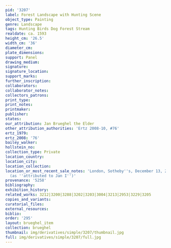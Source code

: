 ```yaml
---
pid: '3207'
label: Forest Landscape with Hunting Scene
object_type: Painting
genre: Landscape
tags: Hunting Birds Dog Forest Stream
realdate: ca. 1593
height_cm: '26.5'
width_cm: '36'
diameter_cm: 
plate_dimensions: 
support: Panel
drawing_medium: 
signature: 
signature_location: 
support_marks: 
further_inscription: 
collaborators: 
collaborator_notes: 
collectors_patrons: 
print_type: 
print_notes: 
printmaker: 
publisher: 
states: 
our_attribution: Jan Brueghel the Elder
other_attribution_authorities: 'Ertz 2008-10, #76'
ertz_1979: 
ertz_2008: '76'
bailey_walker: 
hollstein_no: 
collection_type: Private
location_country: 
location_city: 
location_collection: 
location_or_most_recent_sale_notes: 'London, Sotheby''s, December 13, 2001, inv. #106
  (as ''attributed to Jan I'')'
provenance: '5258'
bibliography: 
exhibition_history: 
related_works: 3212|3200|3288|3202|3203|3004|3213|2953|3229|3205
copies_and_variants: 
curatorial_files: 
external_resources: 
biblio: 
order: '295'
layout: brueghel_item
collection: brueghel
thumbnail: img/derivatives/simple/3207/thumbnail.jpg
full: img/derivatives/simple/3207/full.jpg
---
```

